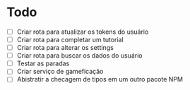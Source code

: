 # Todo

- [ ] Criar rota para atualizar os tokens do usuário
- [ ] Criar rota para completar um tutorial
- [ ] Criar rota para alterar os settings
- [ ] Criar rota para buscar os dados do usuário
- [ ] Testar as paradas
- [ ] Criar serviço de gameficação
- [ ] Abistratir a checagem de tipos em um outro pacote NPM
